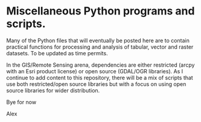# Miscellaneous Python programs and scripts. 

Many of the Python files that will eventually be posted here are to contain practical functions for processing and analysis of tabular, vector and raster datasets. To be updated as time permits.

In the GIS/Remote Sensing arena, dependencies are either restricted (arcpy with an Esri product license) or open source (GDAL/OGR libraries). As I continue to add content to this repository, there will be a mix of scripts that use both restricted/open source libraries but with a focus on using open source libraries for wider distribution.   

Bye for now

Alex
